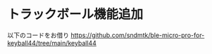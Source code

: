 # トラックボール機能追加

以下のコードをお借り
https://github.com/sndmtk/ble-micro-pro-for-keyball44/tree/main/keyball44
